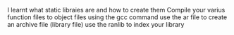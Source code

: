 I learnt what static libraies are and how to create them
Compile your varius function files to object files using the gcc command
use the ar file to create an archive file (library file)
use the ranlib to index your library


